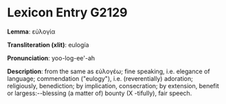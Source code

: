 # Lexicon Entry G2129

**Lemma**: εὐλογία

**Transliteration (xlit)**: eulogía

**Pronunciation**: yoo-log-ee'-ah

**Description**:
from the same as εὐλογέω; fine speaking, i.e. elegance of language; commendation ("eulogy"), i.e. (reverentially) adoration; religiously, benediction; by implication, consecration; by extension, benefit or largess:--blessing (a matter of) bounty (X -tifully), fair speech.
